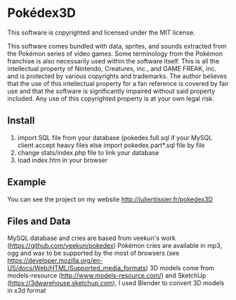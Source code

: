 Pokédex3D
==========

This software is copyrighted and licensed under the MIT license.

This software comes bundled with data, sprites, and sounds extracted from the
Pokémon series of video games.  Some terminology from the Pokémon franchise is
also necessarily used within the software itself.  This is all the intellectual
property of Nintendo, Creatures, inc., and GAME FREAK, inc. and is protected by
various copyrights and trademarks.  The author believes that the use of this
intellectual property for a fan reference is covered by fair use and that the
software is significantly impaired without said property included.  Any use of
this copyrighted property is at your own legal risk.


## Install
1. import SQL file from your database (pokedex.full.sql if your MySQL client accept heavy files else import pokedex.part*.sql file by file
2. change stats/index.php file to link your database
3. load index.htm in your browser


## Example
You can see the project on my website http://julientissier.fr/pokedex3D


## Files and Data
MySQL database and cries are based from veekun's work (https://github.com/veekun/pokedex)
Pokémon cries are available in mp3, ogg and wav to be supported by the most of browsers (see https://developer.mozilla.org/en-US/docs/Web/HTML/Supported_media_formats)
3D models come from models-resource (http://www.models-resource.com/) and SketchUp (https://3dwarehouse.sketchup.com), I used Blender to convert 3D models in x3d format
